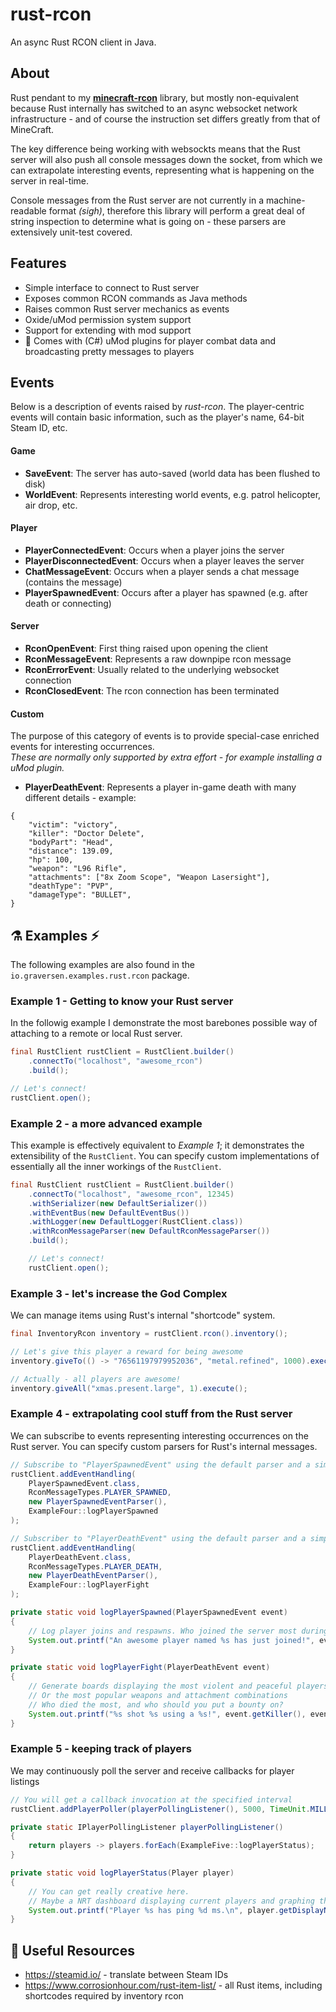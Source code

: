 # rust-rcon
An async Rust RCON client in Java.

## About
Rust pendant to my **[minecraft-rcon](https://github.com/MrGraversen/minecraft-rcon)** library, but mostly non-equivalent because Rust internally has switched to an async websocket network infrastructure - and of course the instruction set differs greatly from that of MineCraft.

The key difference being working with websockts means that the Rust server will also push all console messages down the socket, from which we can extrapolate interesting events, representing what is happening on the server in real-time.

Console messages from the Rust server are not currently in a machine-readable format *(sigh)*, therefore this library will perform a great deal of string inspection to determine what is going on - these parsers are extensively unit-test covered.

## Features

* Simple interface to connect to Rust server
* Exposes common RCON commands as Java methods
* Raises common Rust server mechanics as events
* Oxide/uMod permission system support
* Support for extending with mod support
* :construction: Comes with (C#) uMod plugins for player combat data and broadcasting pretty messages to players 

## Events
Below is a description of events raised by *rust-rcon*. The player-centric events will contain basic information, such as the player's name, 64-bit Steam ID, etc.

#### Game
* **SaveEvent**: The server has auto-saved (world data has been flushed to disk)
* **WorldEvent**: Represents interesting world events, e.g. patrol helicopter, air drop, etc.

#### Player
* **PlayerConnectedEvent**: Occurs when a player joins the server
* **PlayerDisconnectedEvent**: Occurs when a player leaves the server
* **ChatMessageEvent**: Occurs when a player sends a chat message (contains the message)
* **PlayerSpawnedEvent**: Occurs after a player has spawned (e.g. after death or connecting)

#### Server
* **RconOpenEvent**: First thing raised upon opening the client
* **RconMessageEvent**: Represents a raw downpipe rcon message
* **RconErrorEvent**: Usually related to the underlying websocket connection
* **RconClosedEvent**: The rcon connection has been terminated

#### Custom
The purpose of this category of events is to provide special-case enriched events for interesting occurrences.  
*These are normally only supported by extra effort - for example installing a uMod plugin.*
* **PlayerDeathEvent**: Represents a player in-game death with many different details - example:
```
{
    "victim": "victory",
    "killer": "Doctor Delete",
    "bodyPart": "Head",
    "distance": 139.09,
    "hp": 100,
    "weapon": "L96 Rifle",
    "attachments": ["8x Zoom Scope", "Weapon Lasersight"],
    "deathType": "PVP",
    "damageType": "BULLET",
}
```

## :alembic: Examples :zap:
The following examples are also found in the `io.graversen.examples.rust.rcon` package.

### Example 1 - Getting to know your Rust server
In the followig example I demonstrate the most barebones possible way of attaching to a remote or local Rust server.
```java
final RustClient rustClient = RustClient.builder()
    .connectTo("localhost", "awesome_rcon")
    .build();

// Let's connect!
rustClient.open();
```

### Example 2 - a more advanced example
This example is effectively equivalent to *Example 1*; it demonstrates the extensibility of the `RustClient`. You can specify custom implementations of essentially all the inner workings of the `RustClient`.
```java
final RustClient rustClient = RustClient.builder()
    .connectTo("localhost", "awesome_rcon", 12345)
    .withSerializer(new DefaultSerializer())
    .withEventBus(new DefaultEventBus())
    .withLogger(new DefaultLogger(RustClient.class))
    .withRconMessageParser(new DefaultRconMessageParser())
    .build();

    // Let's connect!
    rustClient.open();
```

### Example 3 - let's increase the God Complex
We can manage items using Rust's internal "shortcode" system.
```java
final InventoryRcon inventory = rustClient.rcon().inventory();

// Let's give this player a reward for being awesome
inventory.giveTo(() -> "76561197979952036", "metal.refined", 1000).execute();

// Actually - all players are awesome!
inventory.giveAll("xmas.present.large", 1).execute();
```

### Example 4 - extrapolating cool stuff from the Rust server
We can subscribe to events representing interesting occurrences on the Rust server. You can specify custom parsers for Rust's internal messages.

```java
// Subscribe to "PlayerSpawnedEvent" using the default parser and a simple listener
rustClient.addEventHandling(
    PlayerSpawnedEvent.class,
    RconMessageTypes.PLAYER_SPAWNED,
    new PlayerSpawnedEventParser(),
    ExampleFour::logPlayerSpawned
);

// Subscriber to "PlayerDeathEvent" using the default parser and a simple listener
rustClient.addEventHandling(
    PlayerDeathEvent.class,
    RconMessageTypes.PLAYER_DEATH,
    new PlayerDeathEventParser(),
    ExampleFour::logPlayerFight
);

```

```java
private static void logPlayerSpawned(PlayerSpawnedEvent event)
{
    // Log player joins and respawns. Who joined the server most during this month?
    System.out.printf("An awesome player named %s has just joined!", event.getPlayerName());
}
```

```java
private static void logPlayerFight(PlayerDeathEvent event)
{
    // Generate boards displaying the most violent and peaceful players
    // Or the most popular weapons and attachment combinations
    // Who died the most, and who should you put a bounty on?
    System.out.printf("%s shot %s using a %s!", event.getKiller(), event.getVictim(), event.getWeapon());
}
```

### Example 5 - keeping track of players
We may continuously poll the server and receive callbacks for player listings 

```java
// You will get a callback invocation at the specified interval
rustClient.addPlayerPoller(playerPollingListener(), 5000, TimeUnit.MILLISECONDS);
```

```java
private static IPlayerPollingListener playerPollingListener()
{
    return players -> players.forEach(ExampleFive::logPlayerStatus);
}

private static void logPlayerStatus(Player player)
{
    // You can get really creative here.
    // Maybe a NRT dashboard displaying current players and graphing their network latencies?
    System.out.printf("Player %s has ping %d ms.\n", player.getDisplayName(), player.getPing());
}
```

## :memo: Useful Resources
* https://steamid.io/ - translate between Steam IDs
* https://www.corrosionhour.com/rust-item-list/ - all Rust items, including shortcodes required by inventory rcon
